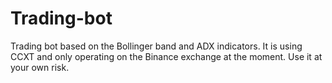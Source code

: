 # Trading-bot

Trading bot based on the Bollinger band and ADX indicators. It is using CCXT and only operating on the Binance exchange at the moment. Use it at your own risk.
